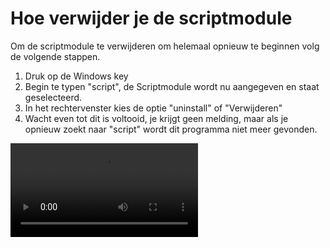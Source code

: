 # Hoe verwijder je de scriptmodule
Om de scriptmodule te verwijderen om helemaal opnieuw te beginnen volg de volgende stappen.
1. Druk op de Windows key
2. Begin te typen "script", de Scriptmodule wordt nu aangegeven en staat geselecteerd.
3. In het rechtervenster kies de optie "uninstall" of "Verwijderen"
4. Wacht even tot dit is voltooid, je krijgt geen melding, maar als je opnieuw zoekt naar "script" wordt dit programma niet meer gevonden.

<video controls src="media/uninstall_scriptmodule-2025-09-02.mp4" title="Title"></video>